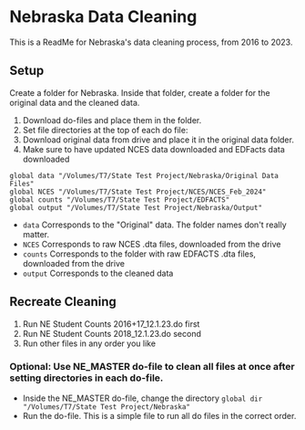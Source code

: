 # Nebraska Data Cleaning

This is a ReadMe for Nebraska's data cleaning process, from 2016 to 2023.

## Setup

Create a folder for Nebraska. Inside that folder, create a folder for the original data and the cleaned data.

1.  Download do-files and place them in the folder.
2.  Set file directories at the top of each do file:
3.  Download original data from drive and place it in the original data folder.
4.  Make sure to have updated NCES data downloaded and EDFacts data downloaded

```         
global data "/Volumes/T7/State Test Project/Nebraska/Original Data Files"
global NCES "/Volumes/T7/State Test Project/NCES/NCES_Feb_2024"
global counts "/Volumes/T7/State Test Project/EDFACTS"
global output "/Volumes/T7/State Test Project/Nebraska/Output"
```

-   `data` Corresponds to the "Original" data. The folder names don't really matter.
-   `NCES` Corresponds to raw NCES .dta files, downloaded from the drive
-   `counts` Corresponds to the folder with raw EDFACTS .dta files, downloaded from the drive
-   `output` Corresponds to the cleaned data

## Recreate Cleaning

1.  Run NE Student Counts 2016+17_12.1.23.do first
2.  Run NE Student Counts 2018_12.1.23.do second
3.  Run other files in any order you like

### Optional: Use NE_MASTER do-file to clean all files at once after setting directories in each do-file.

-   Inside the NE_MASTER do-file, change the directory `global dir "/Volumes/T7/State Test Project/Nebraska"`
-   Run the do-file. This is a simple file to run all do files in the correct order.
